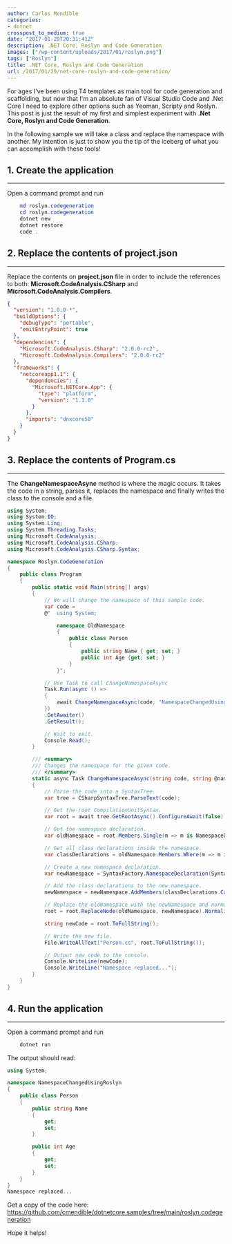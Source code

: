 ```yaml
---
author: Carlos Mendible
categories:
- dotnet
crosspost_to_medium: true
date: "2017-01-29T20:31:41Z"
description: .NET Core, Roslyn and Code Generation
images: ["/wp-content/uploads/2017/01/roslyn.png"]
tags: ["Roslyn"]
title: .NET Core, Roslyn and Code Generation
url: /2017/01/29/net-core-roslyn-and-code-generation/
---
```

For ages I've been using T4 templates as main tool for code generation and scaffolding, but now that I'm an absolute fan of Visual Studio Code and .Net Core I need to explore other options such as Yeoman, Scripty and Roslyn. This post is just the result of my first and simplest experiment with **.Net Core, Roslyn and Code Generation**.

In the following sample we will take a class and replace the namespace with another. My intention is just to show you the tip of the iceberg of what you can accomplish with these tools!

## 1. Create the application
---
  
Open a command prompt and run 
    
``` powershell
    md roslyn.codegeneration
    cd roslyn.codegeneration
    dotnet new
    dotnet restore
    code .
```

## 2. Replace the contents of project.json
---
Replace the contents on **project.json** file in order to include the references to both: **Microsoft.CodeAnalysis.CSharp** and **Microsoft.CodeAnalysis.Compilers**.
    
``` json
{
  "version": "1.0.0-*",
  "buildOptions": {
    "debugType": "portable",
    "emitEntryPoint": true
  },
  "dependencies": {
    "Microsoft.CodeAnalysis.CSharp": "2.0.0-rc2",
    "Microsoft.CodeAnalysis.Compilers": "2.0.0-rc2"
  },
  "frameworks": {
    "netcoreapp1.1": {
      "dependencies": {
        "Microsoft.NETCore.App": {
          "type": "platform",
          "version": "1.1.0"
        }
      },
      "imports": "dnxcore50"
    }
  }
}
```

## 3. Replace the contents of Program.cs
---
The **ChangeNamespaceAsync** method is where the magic occurs. It takes the code in a string, parses it, replaces the namespace and finally writes the class to the console and a file.
    
``` csharp
using System;
using System.IO;
using System.Linq;
using System.Threading.Tasks;
using Microsoft.CodeAnalysis;
using Microsoft.CodeAnalysis.CSharp;
using Microsoft.CodeAnalysis.CSharp.Syntax;

namespace Roslyn.CodeGeneration
{
    public class Program
    {
        public static void Main(string[] args)
        {
            // We will change the namespace of this sample code.
            var code =
            @"  using System; 

                namespace OldNamespace 
                { 
                    public class Person
                    {
                        public string Name { get; set; }
                        public int Age {get; set; }
                    }
                }";

            // Use Task to call ChangeNamespaceAsync
            Task.Run(async () =>
            {
                await ChangeNamespaceAsync(code, "NamespaceChangedUsingRoslyn");
            })
            .GetAwaiter()
            .GetResult();

            // Wait to exit.
            Console.Read();
        }

        /// <summary>
        /// Changes the namespace for the given code.
        /// </summary>
        static async Task ChangeNamespaceAsync(string code, string @namespace)
        {
            // Parse the code into a SyntaxTree.
            var tree = CSharpSyntaxTree.ParseText(code);

            // Get the root CompilationUnitSyntax.
            var root = await tree.GetRootAsync().ConfigureAwait(false) as CompilationUnitSyntax;

            // Get the namespace declaration.
            var oldNamespace = root.Members.Single(m => m is NamespaceDeclarationSyntax) as NamespaceDeclarationSyntax;

            // Get all class declarations inside the namespace.
            var classDeclarations = oldNamespace.Members.Where(m => m is ClassDeclarationSyntax);

            // Create a new namespace declaration.
            var newNamespace = SyntaxFactory.NamespaceDeclaration(SyntaxFactory.ParseName(@namespace)).NormalizeWhitespace();

            // Add the class declarations to the new namespace.
            newNamespace = newNamespace.AddMembers(classDeclarations.Cast<MemberDeclarationSyntax>().ToArray());

            // Replace the oldNamespace with the newNamespace and normailize.
            root = root.ReplaceNode(oldNamespace, newNamespace).NormalizeWhitespace();

            string newCode = root.ToFullString();

            // Write the new file.
            File.WriteAllText("Person.cs", root.ToFullString());

            // Output new code to the console.
            Console.WriteLine(newCode);
            Console.WriteLine("Namespace replaced...");
        }
    }
}
```

## 4. Run the application
---
Open a command prompt and run 
    
``` powershell
    dotnet run
```
    
The output should read:
    
``` csharp
using System;

namespace NamespaceChangedUsingRoslyn
{
    public class Person
    {
        public string Name
        {
            get;
            set;
        }

        public int Age
        {
            get;
            set;
        }
    }
}
Namespace replaced...
```

Get a copy of the code here: <https://github.com/cmendible/dotnetcore.samples/tree/main/roslyn.codegeneration>

Hope it helps!